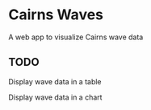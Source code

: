 # Cairns Waves
A web app to visualize Cairns wave data

## TODO
Display wave data in a table

Display wave data in a chart